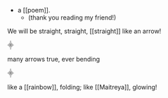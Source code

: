 - a [[poem]].
  - (thank you reading my friend!)
  
We will be straight,
  straight,
  [[straight]] like an arrow!

⸎

many arrows true, 
   ever bending

⸎

like a [[rainbow]], 
     folding;
like [[Maitreya]], 
     glowing!
